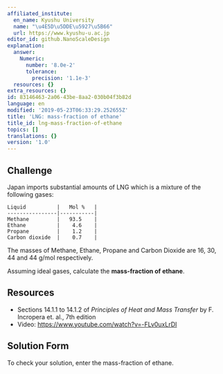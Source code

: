 ```yaml
---
affiliated_institute:
  en_name: Kyushu University
  name: "\u4E5D\u5DDE\u5927\u5B66"
  url: https://www.kyushu-u.ac.jp
editor_id: github.NanoScaleDesign
explanation:
  answer:
    Numeric:
      number: '8.0e-2'
      tolerance:
        precision: '1.1e-3'
  resources: {}
extra_resources: {}
id: 83146463-2a06-43be-8aa2-030b04f3b82d
language: en
modified: '2019-05-23T06:33:29.252655Z'
title: 'LNG: mass-fraction of ethane'
title_id: lng-mass-fraction-of-ethane
topics: []
translations: {}
version: '1.0'
---
```


## Challenge
Japan imports substantial amounts of LNG which is a mixture of the following gases:

    Liquid          |   Mol %   |
    ----------------|-----------|
    Methane         |   93.5    |
    Ethane          |    4.6    |
    Propane         |    1.2    |
    Carbon dioxide  |    0.7    |
    
The masses of Methane, Ethane, Propane and Carbon Dioxide are 16, 30, 44 and 44 g/mol respectively.

Assuming ideal gases, calculate the **mass-fraction of ethane**.

## Resources

- Sections 14.1.1 to 14.1.2 of *Principles of Heat and Mass Transfer* by F. Incropera et. al., 7th edition
- Video: https://www.youtube.com/watch?v=-FLv0uxLrDI

## Solution Form
To check your solution, enter the mass-fraction of ethane.
